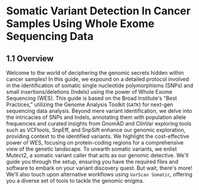 # Somatic Variant Detection In Cancer Samples Using Whole Exome Sequencing Data

## 1.1 Overview


Welcome to the world of deciphering the genomic secrets hidden within cancer samples! In this guide, we expound on a detailed protocol involved in the identification of somatic single nucleotide polymorphisms (SNPs) and small insertions/deletions (Indels) using the power of Whole Exome Sequencing (WES). This guide is based on the Broad Institute's "Best Practices," utilizing the Genome Analysis Toolkit (`GATK`) for next-gen sequencing data analysis. Beyond mere variant identification, we delve into the intricacies of SNPs and Indels, annotating them with population allele frequencies and curated insights from GnomAD and ClinVar exploring tools such as VCFtools, SnpEff, and SnpSift enhance our genomic exploration, providing context to the identified variants. We highlight the cost-effective power of WES, focusing on protein-coding regions for a comprehensive view of the genetic landscape. To unearth somatic variants, we enlist Mutect2, a somatic variant caller that acts as our genomic detective. We'll guide you through the setup, ensuring you have the required files and software to embark on your variant discovery quest. But wait, there's more! We'll also touch upon alternative workflows using `VarScan Somatic`, offering you a diverse set of tools to tackle the genomic enigma.

